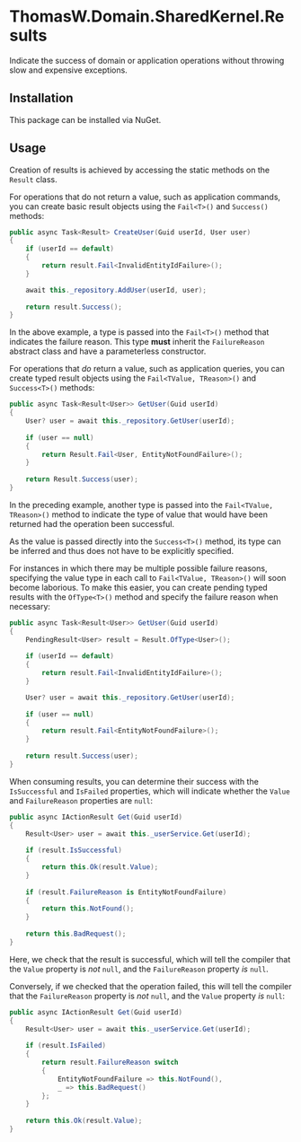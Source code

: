 ﻿# ThomasW.Domain.SharedKernel.Results

Indicate the success of domain or application operations without throwing slow
and expensive exceptions.

## Installation

This package can be installed via NuGet.

## Usage

Creation of results is achieved by accessing the static methods on the `Result`
class.

For operations that do not return a value, such as application commands, you 
can create basic result objects using the `Fail<T>()` and `Success()` methods:

```c#
public async Task<Result> CreateUser(Guid userId, User user)
{
    if (userId == default)
    {
        return result.Fail<InvalidEntityIdFailure>();
    }

    await this._repository.AddUser(userId, user);
    
    return result.Success();
}
```

In the above example, a type is passed into the `Fail<T>()` method that
indicates the failure reason. This type **must** inherit the `FailureReason`
abstract class and have a parameterless constructor.

For operations that _do_ return a value, such as application queries, you can
create typed result objects using the `Fail<TValue, TReason>()` and
`Success<T>()` methods:


```c#
public async Task<Result<User>> GetUser(Guid userId)
{
    User? user = await this._repository.GetUser(userId);
    
    if (user == null)
    {
        return Result.Fail<User, EntityNotFoundFailure>();
    }
    
    return Result.Success(user);
}
```

In the preceding example, another type is passed into the
`Fail<TValue, TReason>()` method to indicate the type of value that would have
been returned had the operation been successful.

As the value is passed directly into the `Success<T>()` method, its type can be
inferred and thus does not have to be explicitly specified.

For instances in which there may be multiple possible failure reasons,
specifying the value type in each call to `Fail<TValue, TReason>()` will soon
become laborious. To make this easier, you can create pending typed results
with the `OfType<T>()` method and specify the failure reason when necessary:

```c#
public async Task<Result<User>> GetUser(Guid userId)
{
    PendingResult<User> result = Result.OfType<User>();
    
    if (userId == default)
    {
        return result.Fail<InvalidEntityIdFailure>();
    }

    User? user = await this._repository.GetUser(userId);
    
    if (user == null)
    {
        return result.Fail<EntityNotFoundFailure>();
    }
    
    return result.Success(user);
}
```

When consuming results, you can determine their success with the `IsSuccessful`
and `IsFailed` properties, which will indicate whether the `Value` and
`FailureReason` properties are `null`:

```c#
public async IActionResult Get(Guid userId)
{
    Result<User> user = await this._userService.Get(userId);
    
    if (result.IsSuccessful)
    {
        return this.Ok(result.Value);
    }
    
    if (result.FailureReason is EntityNotFoundFailure)
    {
        return this.NotFound();
    }
    
    return this.BadRequest();
}
```

Here, we check that the result is successful, which will tell the compiler that
the `Value` property is _not_ `null`, and the `FailureReason` property _is_
`null`.

Conversely, if we checked that the operation failed, this will tell the
compiler that the `FailureReason` property is _not_ `null`, and the `Value`
property _is_ `null`:

```c#
public async IActionResult Get(Guid userId)
{
    Result<User> user = await this._userService.Get(userId);
    
    if (result.IsFailed)
    {
        return result.FailureReason switch
        {
            EntityNotFoundFailure => this.NotFound(),
            _ => this.BadRequest()
        };
    }
    
    return this.Ok(result.Value);
}
```